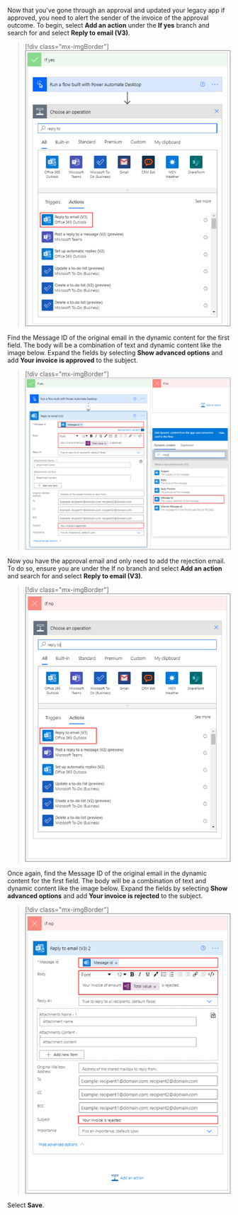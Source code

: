 Now that you've gone through an approval and updated your legacy app if approved, you need to alert the sender of the invoice of the approval outcome. To begin, select **Add an action** under the **If yes** branch and search for and select **Reply to email (V3)**.

> [!div class="mx-imgBorder"]
> [![Screenshot of the Choose an operation dialog with Reply to email (V3) highlighted.](../media/13-send-email-if-yes.png)](../media/13-send-email-if-yes.png#lightbox)

Find the Message ID of the original email in the dynamic content for the first field. The body will be a combination of text and dynamic content like the image below. Expand the fields by selecting **Show advanced options** and add **Your invoice is approved** to the subject.

> [!div class="mx-imgBorder"]
> [![Screenshot of the Reply to email dialog with dynamic content for the Message ID.](../media/14-approval-email.png)](../media/14-approval-email.png#lightbox)

Now you have the approval email and only need to add the rejection email. To do so, ensure you are under the If no branch and select **Add an action** and search for and select **Reply to email (V3)**.

> [!div class="mx-imgBorder"]
> [![Screenshot of the If no branch with the Choose an operation dialog showing search results for Reply to email.](../media/15-send-email-if-no.png)](../media/15-send-email-if-no.png#lightbox)

Once again, find the Message ID of the original email in the dynamic content for the first field. The body will be a combination of text and dynamic content like the image below. Expand the fields by selecting **Show advanced options** and add **Your invoice is rejected** to the subject.

> [!div class="mx-imgBorder"]
> [![Screenshot of the Reply to email (V3) dialog.](../media/16-rejection-email.png)](../media/16-rejection-email.png#lightbox)

Select **Save**.
